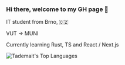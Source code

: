 ### Hi there, welcome to my GH page 👋
IT student from Brno, 🇨🇿

VUT -> MUNI

Currently learning Rust, TS and React / Next.js

![Tademait's Top Languages](https://github-readme-stats.vercel.app/api/top-langs/?username=Tademait&theme=vue-dark&show_icons=true&hide_border=false&layout=compact)
<!--
**Tademait/Tademait** is a ✨ _special_ ✨ repository because its `README.md` (this file) appears on your GitHub profile.

Here are some ideas to get you started:

- 🔭 I’m currently working on ...
- 🌱 I’m currently learning ...
- 👯 I’m looking to collaborate on ...
- 🤔 I’m looking for help with ...
- 💬 Ask me about ...
- 📫 How to reach me: ...
- 😄 Pronouns: ...
- ⚡ Fun fact: ...
-->

